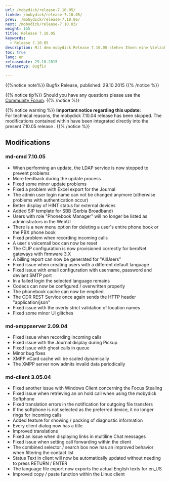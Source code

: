 ```yaml
---
url: /mobydick/release-7.10.05/
linkde: /mobydick/release-7.10.05/
prev:  /mobydick/release-7.10.06/
next: /mobydick/release-7.10.03/
weight: 155
title: Release 7.10.05
keywords: 
  - Release 7.10.05
description: Mit dem mobydick Release 7.10.05 stehen Ihnen eine Vielzahl an neuen Funtionen zur Verfügung.
toc: true
lang: en
releasedate: 29.10.2015 
releasetyp: Bugfix

---
```


{{%notice note%}}
Bugfix Release, published: 29.10.2015
{{% /notice %}}

{{% notice tip%}}
Should you have any questions please use the [Community Forum](http://community.pascom.net/forum.php?langid=6 "Visit our Forum").
{{% /notice %}}

{{% notice warning %}}
**Important notice regarding this update:**<br/>
For technical reasons, the mobydick 7.10.04 release has been skipped. The modifications contained within have been integrated directly into the present 7.10.05 release .
{{% /notice %}}

## Modifications


### md-cmd 7.10.05

*   When performing an update, the LDAP service is now stopped to prevent problems
*   More feedback during the update process
*   Fixed some minor update problems
*   Fixed a problem with Excel export for the Journal
*   The admin user login name can not be changed anymore (otherwise problems with authentication occur)
*   Better display of HINT status for external devices
*   Added SIP template for SBB (Serbia Broadband)
*   Users with role "Phonebook Manager" will no longer be listed as administrators in the WebUI 
*   There is a new menu option for deleting a user's entire phone book or the PBX phone book
*   Fixed problem when recording incoming calls
*   A user's voicemail box can now be reset
*   The CLIP configuration is now provisioned correctly for beroNet gateways with firmware 3.X
*   A billing report can now be generated for "AllUsers"
*   Fixed issue when creating users with a different default language
*   Fixed issue with email configuration with username, password and deviant SMTP port
*   In a failed login the selected language remains
*   Codecs can now be configured / overwritten properly
*   The phonebook cache can now be emptied
*   The CDR REST Service once again sends the HTTP header "application/json"
*   Fixed issue with the overly strict validation of location names
*   Fixed some minor UI glitches

### md-xmppserver 2.09.04

*   Fixed issue when recording incoming calls
*   Fixed issue with the Journal display during Pickup
*   Fixed issue with ghost calls in queue
*   Minor bug fixes
*   XMPP vCard cache will be scaled dynamically
*   The XMPP server now admits invalid data periodically  

### md-client 3.05.04

*   Fixed another issue with Windows Client concerning the Focus Stealing
*   Fixed issue when retrieving an on hold call when using the mobydick Softphone
*   Fixed translation errors in the notification for outgoing file transfers
*   If the softphone is not selected as the preferred device, it no longer rings for incoming calls
*   Added feature for showing / packing of diagnostic information
*   Every client dialog now has a title
*   Improved translations
*   Fixed an issue when displaying links in multiline Chat messages
*   Fixed issue when setting call forwarding within the client
*   The combined selector / search box now has an improved behavior when filtering the contact list
*   Status Text in client will now be automatically updated without needing to press RETURN / ENTER
*   The language file export now exports the actual English texts for en_US
*   Improved copy / paste function within the Linux client